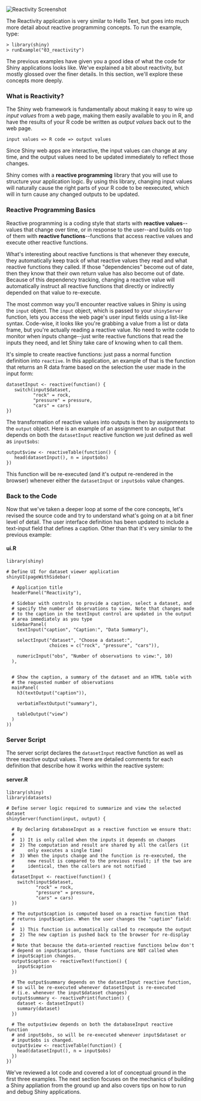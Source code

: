 

![Reactivity Screenshot](screenshots/reactivity.png)

The Reactivity application is very similar to Hello Text, but goes into much more detail about reactive programming concepts. To run the example, type: 

<pre><code class="console">&gt; library(shiny)
&gt; runExample(&quot;03_reactivity&quot;)
</code></pre>

The previous examples have given you a good idea of what the code for Shiny applications looks like. We've explained a bit about reactivity, but mostly glossed over the finer details. In this section, we'll explore these concepts more deeply.

### What is Reactivity?

The Shiny web framework is fundamentally about making it easy to wire up *input values* from a web page, making them easily available to you in R, and have the results of your R code be written as *output values* back out to the web page.

    input values => R code => output values

Since Shiny web apps are interactive, the input values can change at any time, and the output values need to be updated immediately to reflect those changes.

Shiny comes with a **reactive programming** library that you will use to structure your application logic. By using this library, changing input values will naturally cause the right parts of your R code to be reexecuted, which will in turn cause any changed outputs to be updated.

### Reactive Programming Basics

Reactive programming is a coding style that starts with **reactive values**--values that change over time, or in response to the user--and builds on top of them with **reactive functions**--functions that access reactive values and execute other reactive functions.

What's interesting about reactive functions is that whenever they execute, they automatically keep track of what reactive values they read and what reactive functions they called. If those "dependencies" become out of date, then they know that their own return value has also become out of date. Because of this dependency tracking, changing a reactive value will automatically instruct all reactive functions that directly or indirectly depended on that value to re-execute.

The most common way you'll encounter reactive values in Shiny is using the `input` object. The `input` object, which is passed to your `shinyServer` function, lets you access the web page's user input fields using a list-like syntax. Code-wise, it looks like you're grabbing a value from a list or data frame, but you're actually reading a reactive value. No need to write code to monitor when inputs change--just write reactive functions that read the inputs they need, and let Shiny take care of knowing when to call them.

It's simple to create reactive functions: just pass a normal function definition into `reactive`. In this application, an example of that is the function that returns an R data frame based on the selection the user made in the input form:

<pre><code class="r">datasetInput &lt;- reactive(function() {
   switch(input$dataset,
          &quot;rock&quot; = rock,
          &quot;pressure&quot; = pressure,
          &quot;cars&quot; = cars)
})
</code></pre>

The transformation of reactive values into outputs is then by assignments to the `output` object. Here is an example of an assignment to an output that depends on both the `datasetInput` reactive function we just defined as well as `input$obs`:

<pre><code class="r">output$view &lt;- reactiveTable(function() {
   head(datasetInput(), n = input$obs)
})
</code></pre>

This function will be re-executed (and it's output re-rendered in the browser) whenever either the `datasetInput` or `input$obs` value changes.

### Back to the Code

Now that we've taken a deeper loop at some of the core concepts, let's revised the source code and try to understand what's going on at a bit finer level of detail. The user interface definition has been updated to include a text-input field that defines a caption. Other than that it's very similar to the previous example:

#### ui.R

<pre><code class="r">library(shiny)

# Define UI for dataset viewer application
shinyUI(pageWithSidebar(

  # Application title
  headerPanel(&quot;Reactivity&quot;),

  # Sidebar with controls to provide a caption, select a dataset, and 
  # specify the number of observations to view. Note that changes made
  # to the caption in the textInput control are updated in the output
  # area immediately as you type
  sidebarPanel(
    textInput(&quot;caption&quot;, &quot;Caption:&quot;, &quot;Data Summary&quot;),

    selectInput(&quot;dataset&quot;, &quot;Choose a dataset:&quot;, 
                choices = c(&quot;rock&quot;, &quot;pressure&quot;, &quot;cars&quot;)),

    numericInput(&quot;obs&quot;, &quot;Number of observations to view:&quot;, 10)
  ),


  # Show the caption, a summary of the dataset and an HTML table with
  # the requested number of observations
  mainPanel(
    h3(textOutput(&quot;caption&quot;)), 

    verbatimTextOutput(&quot;summary&quot;), 

    tableOutput(&quot;view&quot;)
  )
))
</code></pre>

### Server Script

The server script declares the `datasetInput` reactive function as well as three reactive output values. There are detailed comments for each definition that describe how it works within the reactive system:

#### server.R

<pre><code class="r">library(shiny)
library(datasets)

# Define server logic required to summarize and view the selected dataset
shinyServer(function(input, output) {

  # By declaring databaseInput as a reactive function we ensure that:
  #
  #  1) It is only called when the inputs it depends on changes
  #  2) The computation and result are shared by all the callers (it 
  #     only executes a single time)
  #  3) When the inputs change and the function is re-executed, the
  #     new result is compared to the previous result; if the two are
  #     identical, then the callers are not notified
  #
  datasetInput &lt;- reactive(function() {
    switch(input$dataset,
           &quot;rock&quot; = rock,
           &quot;pressure&quot; = pressure,
           &quot;cars&quot; = cars)
  })

  # The output$caption is computed based on a reactive function that
  # returns input$caption. When the user changes the &quot;caption&quot; field:
  #
  #  1) This function is automatically called to recompute the output 
  #  2) The new caption is pushed back to the browser for re-display
  # 
  # Note that because the data-oriented reactive functions below don&#39;t 
  # depend on input$caption, those functions are NOT called when 
  # input$caption changes.
  output$caption &lt;- reactiveText(function() {
    input$caption
  })

  # The output$summary depends on the datasetInput reactive function, 
  # so will be re-executed whenever datasetInput is re-executed 
  # (i.e. whenever the input$dataset changes)
  output$summary &lt;- reactivePrint(function() {
    dataset &lt;- datasetInput()
    summary(dataset)
  })

  # The output$view depends on both the databaseInput reactive function
  # and input$obs, so will be re-executed whenever input$dataset or 
  # input$obs is changed. 
  output$view &lt;- reactiveTable(function() {
    head(datasetInput(), n = input$obs)
  })
})
</code></pre>

We've reviewed a lot code and covered a lot of conceptual ground in the first three examples. The next section focuses on the mechanics of building a Shiny appliation from the ground up and also covers tips on how to run and debug Shiny applications.
